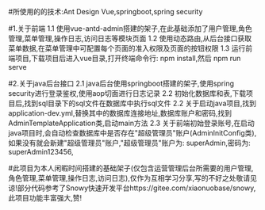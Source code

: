 #所使用的的技术:Ant Design Vue,springboot,spring security


#1.关于前端
1.1 使用vue-antd-admin搭建的架子,在此基础添加了用户管理,角色管理,菜单管理,操作日志,访问日志等模块页面
1.2 使用动态路由,从后台接口获取菜单数据,在菜单管理中可配置每个页面的准入权限及页面的按钮权限
1.3 运行前端项目,下载项目后进入vue目录,打开终端命令行: npm install,然后 npm run serve

#2.关于java后台接口
2.1 java后台使用springboot搭建的架子,使用spring security进行登录鉴权,使用aop切面进行日志记录
2.2 初始化数据库和表,下载项目后,找到sql目录下的sql文件在数据库中执行sql文件
2.2 关于启动java项目,找到application-dev.yml,替换其中的数据库连接地址,数据库账户和密码,找到AdminTemplateApplication类,启动main方法
2.3 关于前端初始登录账号,在启动java项目时,会自动检查数据库中是否存在"超级管理员"账户(AdminInitConfig类),如果没有就会新建"超级管理员"账户,"超级管理员"账户为: superAdmin,密码为: superAdmin123456,


#此项目为本人闲暇时间搭建的基础架子(仅包含运营管理后台所需要的用户管理,角色管理,菜单管理,操作日志,访问日志),仅作为互相学习分享,写的不好之处敬请见谅!部分代码参考了Snowy快速开发平台https://gitee.com/xiaonuobase/snowy,此项目功能丰富强大,赞!


